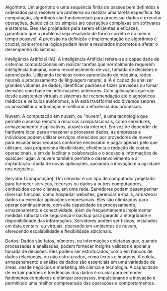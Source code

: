 Algoritmo: Um algoritmo é uma sequência finita de passos bem definidos e ordenados para resolver um problema ou realizar uma tarefa específica. Na computação, algoritmos são fundamentais para processar dados e executar operações, desde cálculos simples até operações complexas em softwares e sistemas. Eles são projetados para serem eficientes e eficazes, garantindo que o problema seja resolvido de forma correta e no menor tempo possível. A precisão na definição e implementação de algoritmos é crucial, pois erros na lógica podem levar a resultados incorretos e afetar o desempenho do sistema.

Inteligência Artificial (IA): A Inteligência Artificial refere-se à capacidade de sistemas computacionais em realizar tarefas que normalmente requerem inteligência humana, como reconhecimento de voz, tomada de decisões e aprendizado. Utilizando técnicas como aprendizado de máquina, redes neurais e processamento de linguagem natural, a IA é capaz de analisar grandes volumes de dados, identificar padrões e fazer previsões ou tomar decisões com base em informações anteriores. Com aplicações que vão desde assistentes virtuais e sistemas de recomendação até diagnósticos médicos e veículos autônomos, a IA está transformando diversos setores ao possibilitar a automação e melhorar a eficiência dos processos.

Nuvem: A computação em nuvem, ou "nuvem", é uma tecnologia que permite o acesso remoto a recursos computacionais, como servidores, armazenamento e aplicativos, através da internet. Em vez de depender de hardware local para armazenar e processar dados, as empresas e indivíduos podem utilizar serviços oferecidos por provedores de nuvem para escalar seus recursos conforme necessário e pagar apenas pelo que utilizam. Isso proporciona flexibilidade, eficiência e redução de custos operacionais, além de facilitar a colaboração e o acesso a informações de qualquer lugar. A nuvem também permite o desenvolvimento e a implantação rápida de novas aplicações, apoiando a inovação e a agilidade nos negócios.

Servidor (Computação): Um servidor é um tipo de computador projetado para fornecer serviços, recursos ou dados a outros computadores, conhecidos como clientes, em uma rede. Servidores podem desempenhar diversas funções, como hospedar websites, gerenciar e-mails, armazenar dados ou executar aplicações empresariais. Eles são otimizados para operar continuamente, com alta capacidade de processamento, armazenamento e conectividade, além de frequentemente implementar medidas robustas de segurança e backup para garantir a integridade e disponibilidade das informações. Servidores podem ser físicos, instalados em data centers, ou virtuais, operando em ambientes de nuvem, oferecendo escalabilidade e flexibilidade adicionais.

Dados: Dados são fatos, números, ou informações coletadas que, quando processadas e analisadas, podem fornecer insights valiosos e apoiar a tomada de decisões. Eles podem ser estruturados, como em bancos de dados relacionais, ou não estruturados, como textos e imagens. A coleta, armazenamento e análise de dados são essenciais em uma variedade de áreas, desde negócios e marketing até ciência e tecnologia. A capacidade de extrair padrões e tendências dos dados é crucial para entender fenômenos complexos e otimizar processos, impulsionando a inovação e permitindo uma melhor compreensão das operações e comportamentos.
